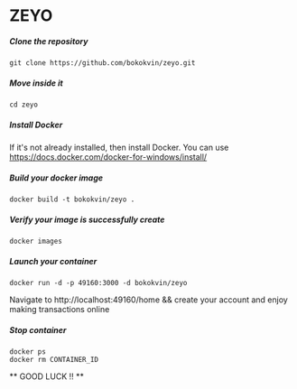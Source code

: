 # ZEYO

##### Clone the repository  
`git clone https://github.com/bokokvin/zeyo.git`

##### Move inside it
`cd zeyo`

##### Install Docker
If it's not already installed, then install Docker. You can use https://docs.docker.com/docker-for-windows/install/

##### Build your docker image
`docker build -t bokokvin/zeyo .`

##### Verify your image is successfully create
`docker images`

##### Launch your container 
`docker run -d -p 49160:3000 -d bokokvin/zeyo`

Navigate to http://localhost:49160/home && create your account and enjoy making transactions online

##### Stop container
```
docker ps 
docker rm CONTAINER_ID
```

** GOOD LUCK !! **
